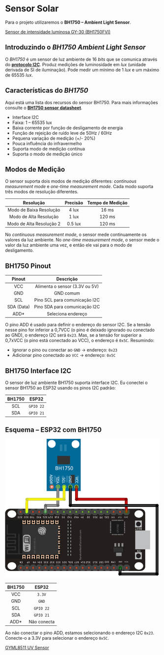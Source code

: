 # Sensor Solar

Para o projeto utilizaremos o **BH1750 – Ambient Light Sensor**.

[Sensor de intensidade luminosa GY-30 (BH1750FVI)](https://randomnerdtutorials.com/esp32-bh1750-ambient-light-sensor/)

## Introduzindo o *BH1750 Ambient Light Sensor*

O *BH1750* é um sensor de luz ambiente de 16 *bits* que se comunica através do [**protocolo I2C**](https://github.com/FNakano/CFA/tree/master/projetos/I2C). Produz medições de luminosidade em *lux* (unidade derivada de SI de iluminação). Pode medir um mínimo de 1 *lux* e um máximo de 65535 *lux*.

## Características do *BH1750*

Aqui está uma lista dos recursos do sensor BH1750. Para mais informações consulte o [**BH1750 sensor datasheet**](https://datasheet.octopart.com/BH1750FVI-TR-Rohm-datasheet-25365051.pdf).
- Interface I2C 
- Faixa: 1 – 65535 lux 
- Baixa corrente por função de desligamento de energia 
- Função de rejeição de ruído leve de 50Hz / 60Hz 
- Pequena variação de medição (+/- 20%) 
- Pouca influência do infravermelho 
- Suporta modo de medição contínua 
- Suporta o modo de medição único

## Modos de Medição

O sensor suporta dois modos de medição diferentes: *continuous measurement mode* e *one-time measurement mode*. Cada modo suporta três modos de resolução diferentes.

| Resolução | Precisão | Tempo de Medição |
| :---: | :---: | :---: |
| Modo de Baixa Resolução | 4 lux | 16 ms |
| Modo de Alta Resolução | 1 lux | 120 ms |
| Modo de Alta Resolução 2 | 0.5 lux | 120 ms |

No *continuous measurement mode*, o sensor mede continuamente os valores da luz ambiente. No *one-time measurement mode*, o sensor mede o valor da luz ambiente uma vez, e então ele vai para o modo de desligamento.

## BH1750 Pinout

| Pinout | Descrição |
| :---: | :---: |
| VCC | Alimenta o sensor (3.3V ou 5V) |
| GND | GND comum |
| SCL | Pino SCL para comunicação I2C |
| SDA (Data) | Pino SDA para comunicação I2C |
| ADD* | Seleciona endereço |

O pino ADD é usado para definir o endereço do sensor I2C. Se a tensão nesse pino for inferior a 0,7VCC (o pino é deixado ignorado ou conectado ao GND), o endereço I2C será ```0x23```. Mas, se a tensão for superior a 0,7xVCC (o pino está conectado ao VCC), o endereço é ```0x5C```. Resumindo:
- Ignorar o pino ou conectar ao ```GND``` → endereço: ```0x23``` 
- Adicionar pino conectado ao ```VCC``` → endereço: ```0x5C```

## BH1750 Interface I2C

O sensor de luz ambiente BH1750 suporta interface I2C. Eu conectei o sensor BH1750 ao ESP32 usando os pinos I2C padrão:

| BH1750 | ESP32 |
| :---: | :---: |
| SCL | ```GPIO 22``` |
| SDA | ```GPIO 21``` |

## Esquema – ESP32 com BH1750

![diagrama](../../../img/diagrama.png)

| BH1750 | ESP32 |
| :---: | :---: |
| VCC | ```3.3V``` |
| GND | ```GND``` |
| SCL | ```GPIO 22``` |
| SDA | ```GPIO 21``` |
| ADD* | Não conecta |

Ao não conectar o pino ADD, estamos selecionando o endereço I2C ```0x23```. Conecte-o a 3.3V para selecionar o endereço ```0x5C```.

[GYML8511 UV Sensor](http://wiki.sunfounder.cc/index.php?title=GYML8511_UV_Sensor)
